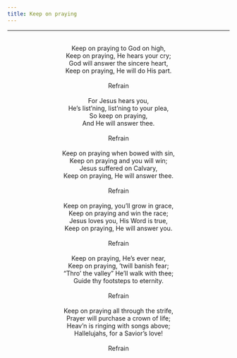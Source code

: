 ```yaml
---
title: Keep on praying
---
```


---
<center>
<br/>
Keep on praying to God on high,<br/>
Keep on praying, He hears your cry;<br/>
God will answer the sincere heart,<br/>
Keep on praying, He will do His part.<br/>
<br/>
Refrain<br/>
<br/>
For Jesus hears you,<br/>
He’s list’ning, list’ning to your plea,<br/>
So keep on praying,<br/>
And He will answer thee.<br/>
<br/>
Refrain<br/>
<br/>
Keep on praying when bowed with sin,<br/>
Keep on praying and you will win;<br/>
Jesus suffered on Calvary,<br/>
Keep on praying, He will answer thee.<br/>
<br/>
Refrain<br/>
<br/>
Keep on praying, you’ll grow in grace,<br/>
Keep on praying and win the race;<br/>
Jesus loves you, His Word is true,<br/>
Keep on praying, He will answer you.<br/>
<br/>
Refrain<br/>
<br/>
Keep on praying, He’s ever near,<br/>
Keep on praying, ’twill banish fear;<br/>
“Thro’ the valley” He’ll walk with thee;<br/>
Guide thy footsteps to eternity.<br/>
<br/>
Refrain<br/>
<br/>
Keep on praying all through the strife,<br/>
Prayer will purchase a crown of life;<br/>
Heav’n is ringing with songs above;<br/>
Hallelujahs, for a Savior’s love!<br/>
<br/>
Refrain<br/>

</center>